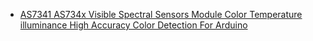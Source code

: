 - [AS7341 AS734x Visible Spectral Sensors Module Color Temperature illuminance High Accuracy Color Detection For Arduino](https://www.aliexpress.us/item/3256808711626675.html)
